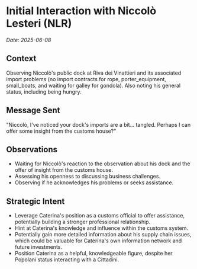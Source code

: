# Initial Interaction with Niccolò Lesteri (NLR)

*Date: 2025-06-08*

## Context
Observing Niccolò's public dock at Riva dei Vinattieri and its associated import problems (no import contracts for rope, porter_equipment, small_boats, and waiting for galley for gondola). Also noting his general status, including being hungry.

## Message Sent
"Niccolò, I've noticed your dock's imports are a bit... tangled. Perhaps I can offer some insight from the customs house?"

## Observations
- Waiting for Niccolò's reaction to the observation about his dock and the offer of insight from the customs house.
- Assessing his openness to discussing business challenges.
- Observing if he acknowledges his problems or seeks assistance.

## Strategic Intent
- Leverage Caterina's position as a customs official to offer assistance, potentially building a stronger professional relationship.
- Hint at Caterina's knowledge and influence within the customs system.
- Potentially gain more detailed information about his supply chain issues, which could be valuable for Caterina's own information network and future investments.
- Position Caterina as a helpful, knowledgeable figure, despite her Popolani status interacting with a Cittadini.
